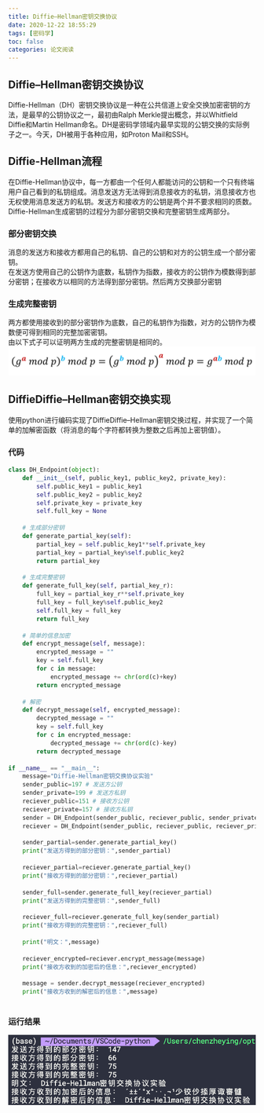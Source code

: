 ```yaml
---
title: Diffie–Hellman密钥交换协议
date: 2020-12-22 18:55:29
tags: [密码学]
toc: false
categories: 论文阅读
---
```


## Diffie–Hellman密钥交换协议
Diffie-Hellman（DH）密钥交换协议是一种在公共信道上安全交换加密密钥的方法，是最早的公钥协议之一，最初由Ralph Merkle提出概念，并以Whitfield Diffie和Martin Hellman命名。DH是密码学领域内最早实现的公钥交换的实际例子之一。今天，DH被用于各种应用，如Proton Mail和SSH。  
<!--more-->


## Diffie-Hellman流程
在Diffie-Hellman协议中，每一方都由一个任何人都能访问的公钥和一个只有终端用户自己看到的私钥组成。消息发送方无法得到消息接收方的私钥，消息接收方也无权使用消息发送方的私钥。发送方和接收方的公钥是两个并不要求相同的质数。  
Diffie-Hellman生成密钥的过程分为部分密钥交换和完整密钥生成两部分。

### 部分密钥交换

消息的发送方和接收方都用自己的私钥、自己的公钥和对方的公钥生成一个部分密钥。  
在发送方使用自己的公钥作为底数，私钥作为指数，接收方的公钥作为模数得到部分密钥；在接收方以相同的方法得到部分密钥。然后两方交换部分密钥

### 生成完整密钥
两方都使用接收到的部分密钥作为底数，自己的私钥作为指数，对方的公钥作为模数便可得到相同的完整加密密钥。  
由以下式子可以证明两方生成的完整密钥是相同的。
![](密码学作业-Diffie-Hellman密钥交换协议/2020-12-27-16-37-47.png)

## DiffieDiffie–Hellman密钥交换实现
使用python进行编码实现了DiffieDiffie–Hellman密钥交换过程，并实现了一个简单的加解密函数（将消息的每个字符都转换为整数之后再加上密钥值）。
### 代码

```python
class DH_Endpoint(object):
    def __init__(self, public_key1, public_key2, private_key):
        self.public_key1 = public_key1
        self.public_key2 = public_key2
        self.private_key = private_key
        self.full_key = None
    
    # 生成部分密钥
    def generate_partial_key(self):
        partial_key = self.public_key1**self.private_key
        partial_key = partial_key%self.public_key2
        return partial_key
    
    # 生成完整密钥
    def generate_full_key(self, partial_key_r):
        full_key = partial_key_r**self.private_key
        full_key = full_key%self.public_key2
        self.full_key = full_key
        return full_key
    
    # 简单的信息加密
    def encrypt_message(self, message):
        encrypted_message = ""
        key = self.full_key
        for c in message:
            encrypted_message += chr(ord(c)+key)
        return encrypted_message
    
    # 解密
    def decrypt_message(self, encrypted_message):
        decrypted_message = ""
        key = self.full_key
        for c in encrypted_message:
            decrypted_message += chr(ord(c)-key)
        return decrypted_message

if __name__ == "__main__":
    message="Diffie-Hellman密钥交换协议实验"
    sender_public=197 # 发送方公钥
    sender_private=199 # 发送方私钥
    reciever_public=151 # 接收方公钥
    reciever_private=157 # 接收方私钥
    sender = DH_Endpoint(sender_public, reciever_public, sender_private)
    reciever = DH_Endpoint(sender_public, reciever_public, reciever_private)

    sender_partial=sender.generate_partial_key()
    print("发送方得到的部分密钥：",sender_partial) 

    reciever_partial=reciever.generate_partial_key()
    print("接收方得到的部分密钥：",reciever_partial)

    sender_full=sender.generate_full_key(reciever_partial)
    print("发送方得到的完整密钥：",sender_full) 

    reciever_full=reciever.generate_full_key(sender_partial)
    print("接收方得到的完整密钥：",reciever_full) 

    print("明文：",message)

    reciever_encrypted=reciever.encrypt_message(message) 
    print("接收方收到的加密后的信息：",reciever_encrypted)

    message = sender.decrypt_message(reciever_encrypted)
    print("接收方收到的解密后的信息：",message)
        
```

### 运行结果
![](密码学作业-Diffie-Hellman密钥交换协议/2020-12-27-16-51-16.png)